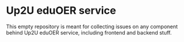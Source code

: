 # Up2U eduOER service

This empty repository is meant for collecting issues on any component behind Up2U eduOER service, including frontend and backend stuff.
